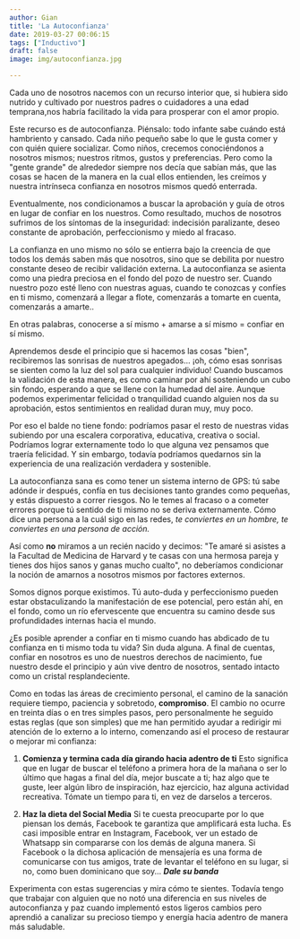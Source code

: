 ```yaml
---
author: Gian
title: 'La Autoconfianza'
date: 2019-03-27 00:06:15
tags: ["Inductivo"]
draft: false
image: img/autoconfianza.jpg

---
```


Cada uno de nosotros nacemos con un recurso interior que, si hubiera sido nutrido y cultivado por nuestros padres o cuidadores a una edad temprana,nos habría facilitado la vida para prosperar con el amor propio.

Este recurso es de autoconfianza. Piénsalo: todo infante sabe cuándo está hambriento y cansado. Cada niño pequeño sabe lo que le gusta comer y con quién quiere socializar. Como niños, crecemos conociéndonos a nosotros mismos; nuestros ritmos, gustos y preferencias. Pero como la "gente grande" de alrededor siempre nos decía que sabían más, que las cosas se hacen de la manera en la cual ellos entienden, les creímos y nuestra intrínseca confianza en nosotros mismos quedó enterrada.

Eventualmente, nos condicionamos a buscar la aprobación y guía de otros en lugar de confiar en los nuestros. Como resultado, muchos de nosotros sufrimos de los síntomas de la inseguridad: indecisión paralizante, deseo constante de aprobación, perfeccionismo y miedo al fracaso.

La confianza en uno mismo no sólo se entierra bajo la creencia de que todos los demás saben más que nosotros, sino que se debilita por nuestro constante deseo de recibir validación externa. La autoconfianza se asienta como una piedra preciosa en el fondo del pozo de nuestro ser. Cuando nuestro pozo esté lleno con nuestras aguas, cuando te conozcas y confíes en ti mismo, comenzará a llegar a flote, comenzarás a tomarte en cuenta, comenzarás a amarte..

En otras palabras, conocerse a sí mismo + amarse a sí mismo = confiar en sí mismo.

Aprendemos desde el principio que si hacemos las cosas "bien", recibiremos las sonrisas de nuestros apegados... ¡oh, cómo esas sonrisas se sienten como la luz del sol para cualquier individuo! Cuando buscamos la validación de esta manera, es como caminar por ahí sosteniendo un cubo sin fondo, esperando a que se llene con la humedad del aire. Aunque podemos experimentar felicidad o tranquilidad cuando alguien nos da su aprobación, estos sentimientos en realidad duran muy, muy poco.

Por eso el balde no tiene fondo: podríamos pasar el resto de nuestras vidas subiendo por una escalera corporativa, educativa, creativa o social. Podríamos lograr externamente todo lo que alguna vez pensamos que traería felicidad. Y sin embargo, todavía podríamos quedarnos sin la experiencia de una realización verdadera y sostenible.

La autoconfianza sana es como tener un sistema interno de GPS: tú sabe adónde ir después, confía en tus decisiones tanto grandes como pequeñas, y estás dispuesto a correr riesgos. No le temes al fracaso o a cometer errores porque tú sentido de ti mismo no se deriva externamente. Cómo dice una persona a la cuál sigo en las redes, *te conviertes en un hombre, te conviertes en una persona de acción.*

Así como **no** miramos a un recién nacido y decimos: "Te amaré si asistes a la Facultad de Medicina de Harvard y te casas con una hermosa pareja y tienes dos hijos sanos y ganas mucho cualto", no deberíamos condicionar la noción de amarnos a nosotros mismos por factores externos.

Somos dignos porque existimos. Tú auto-duda y perfeccionismo pueden estar obstaculizando la manifestación de ese potencial, pero están ahí, en el fondo, como un río efervescente que encuentra su camino desde sus profundidades internas hacia el mundo.

¿Es posible aprender a confiar en ti mismo cuando has abdicado de tu confianza en ti mismo toda tu vida? 
Sin duda alguna. A final de cuentas, confiar en nosotros es uno de nuestros derechos de nacimiento, fue nuestro desde el principio y aún vive dentro de nosotros, sentado intacto como un cristal resplandeciente.

Como en todas las áreas de crecimiento personal, el camino de la sanación requiere tiempo, paciencia y sobretodo, **compromiso**. El cambio no ocurre en treinta días o en tres simples pasos, pero personalmente he seguido estas reglas (que son simples) que me han permitido ayudar a redirigir mi atención de lo externo a lo interno, comenzando así el proceso de restaurar o mejorar mi confianza:

1. **Comienza y termina cada día girando hacia adentro de ti**
Esto significa que en lugar de buscar el teléfono a primera hora de la mañana o ser lo último que hagas a final del día, mejor buscate a ti; haz algo que te guste, leer algún libro de inspiración, haz ejercicio, haz alguna actividad recreativa. Tómate un tiempo para ti, en vez de darselos a terceros.

2. **Haz la dieta del Social Media**
Si te cuesta preocuparte por lo que piensan los demás, Facebook te garantiza que amplificará esta lucha. Es casi imposible entrar en Instagram, Facebook, ver un estado de Whatsapp sin compararse con los demás de alguna manera. Si Facebook o la dichosa aplicación de mensajería es una forma de comunicarse con tus amigos, trate de levantar el teléfono en su lugar, si no, como buen dominicano que soy... ***Dale su banda***

Experimenta con estas sugerencias y mira cómo te sientes. Todavía tengo que trabajar con alguien que no notó una diferencia en sus niveles de autoconfianza y paz cuando implementó estos ligeros cambios pero aprendió a canalizar su precioso tiempo y energía hacia adentro de manera más saludable.